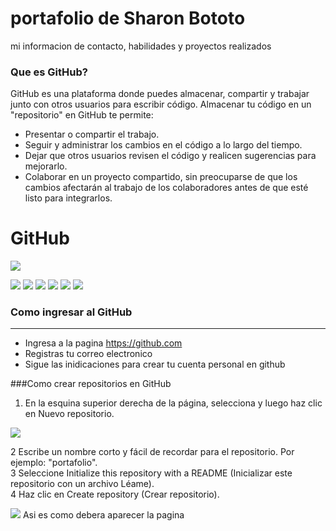 # portafolio de Sharon Bototo
mi informacion de contacto, habilidades y proyectos realizados

### Que es GitHub?

GitHub es una plataforma donde puedes almacenar, compartir y trabajar junto con otros usuarios para escribir código.
Almacenar tu código en un "repositorio" en GitHub te permite:

- Presentar o compartir el trabajo.
- Seguir y administrar los cambios en el código a lo largo del tiempo.
- Dejar que otros usuarios revisen el código y realicen sugerencias para mejorarlo.
- Colaborar en un proyecto compartido, sin preocuparse de que los cambios afectarán al trabajo de los colaboradores antes de que esté listo para integrarlos.


# GitHub

![](https://github.blog/wp-content/uploads/2023/01/1200x640-2.png?fit=1200%2C640)

![](https://img.shields.io/github/stars/pandao/editor.md.svg) ![](https://img.shields.io/github/forks/pandao/editor.md.svg) ![](https://img.shields.io/github/tag/pandao/editor.md.svg) ![](https://img.shields.io/github/release/pandao/editor.md.svg) ![](https://img.shields.io/github/issues/pandao/editor.md.svg) ![](https://img.shields.io/bower/v/editor.md.svg)


### Como ingresar al GitHub
                
----

- Ingresa a la pagina https://github.com
- Registras tu correo electronico
- Sigue las inidicaciones para crear tu cuenta personal en github


###Como crear repositorios en GitHub
1. En la esquina superior derecha de la página, selecciona  y luego haz clic en Nuevo repositorio.

![](https://docs.github.com/assets/cb-29762/mw-1440/images/help/repository/repo-create-global-nav-update.webp)

2 Escribe un nombre corto y fácil de recordar para el repositorio. Por ejemplo: "portafolio". 
<br> 
3 Seleccione Initialize this repository with a README (Inicializar este repositorio con un archivo Léame).
<br> 
4 Haz clic en Create repository (Crear repositorio).

![](https://www.mclibre.org/consultar/informatica/img/git/github-repositorios-crear-03.png)
Asi es como debera aparecer la pagina 
